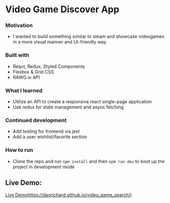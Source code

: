 # Video Game Discover App

### Motivation

- I wanted to build something similar to steam and showcase videogames in a more visual manner and UI-friendly way.

### Built with

- React, Redux, Styled Components
- Flexbox & Grid CSS
- RAWG.io API

### What I learned

- Utilize an API to create a responsive react single-page application
- Use redux for state management and async fetching

### Continued development

- Add testing for frontend via jest
- Add a user wishlist/favorite section

### How to run

- Clone the repo and run `npm install` and then `npm run dev` to boot up the project in development mode

## Live Demo:
[Live Demo](https://daorichard.github.io/video_game_search/)https://daorichard.github.io/video_game_search/)
